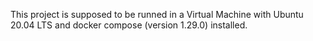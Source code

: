 This project is supposed to be runned in a Virtual Machine with Ubuntu 20.04 LTS and docker compose (version 1.29.0) installed.
